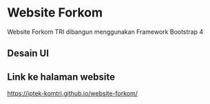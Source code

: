 # Website Forkom
Website Forkom TRI dibangun menggunakan Framework Bootstrap 4

## Desain UI

## Link ke halaman website
https://iptek-komtri.github.io/website-forkom/

